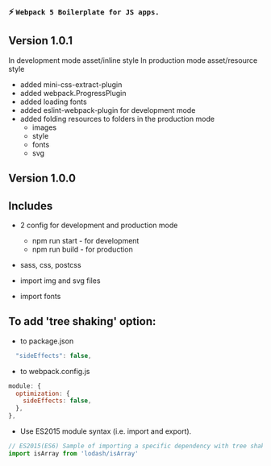 ### :zap: `Webpack 5 Boilerplate for JS apps.`
## Version 1.0.1

In development mode asset/inline style
In production mode asset/resource style
- added mini-css-extract-plugin
- added webpack.ProgressPlugin
- added loading fonts
- added eslint-webpack-plugin for development mode
- added folding resources to folders in the production mode
  - images
  - style
  - fonts
  - svg

## Version 1.0.0
## Includes

- 2 config for development and production mode
  - npm run start - for development
  - npm run build - for production
  
- sass, css, postcss
- import img and svg files
- import fonts

## To add 'tree shaking' option:
 - to package.json
```javascript
  "sideEffects": false,
```
 - to webpack.config.js
```javascript
module: {
  optimization: {
    sideEffects: false,
  },
},
```
- Use ES2015 module syntax (i.e. import and export).
```javascript
// ES2015(ES6) Sample of importing a specific dependency with tree shaking
import isArray from 'lodash/isArray'
```
